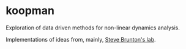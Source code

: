 # koopman
Exploration of data driven methods for non-linear dynamics analysis.

Implementations of ideas from, mainly, [Steve Brunton's lab](https://www.eigensteve.com/).
